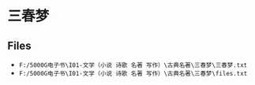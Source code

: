 # 三春梦

## Files

- `F:/5000G电子书\I01-文学（小说 诗歌 名著 写作）\古典名著\三春梦\三春梦.txt`
- `F:/5000G电子书\I01-文学（小说 诗歌 名著 写作）\古典名著\三春梦\files.txt`
